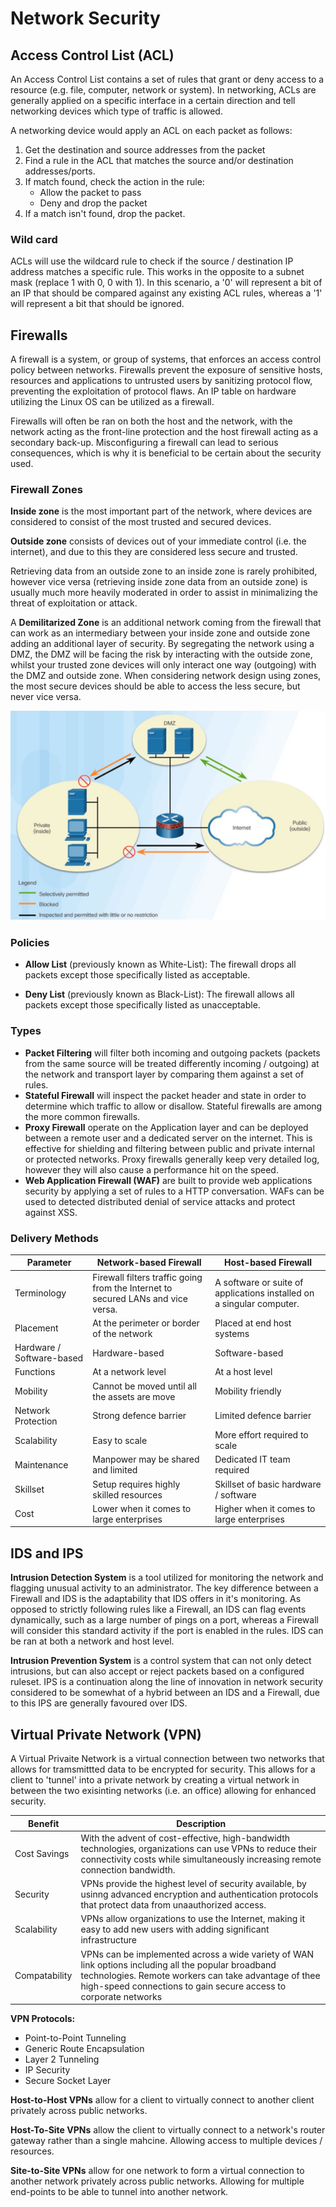 # Network Security

## Access Control List (ACL)

An Access Control List contains a set of rules that grant or deny access to a resource (e.g. file, computer, network or system). In networking, ACLs are generally applied on a specific interface in a certain direction and tell networking devices which type of traffic is allowed.

A networking device would apply an ACL on each packet as follows:

1. Get the destination and source addresses from the packet
2. Find a rule in the ACL that matches the source and/or destination addresses/ports.
3. If match found, check the action in the rule:
    - Allow the packet to pass
    - Deny and drop the packet
4. If a match isn't found, drop the packet.

### Wild card

ACLs will use the wildcard rule to check if the source / destination IP address matches a specific rule. This works in the opposite to a subnet mask (replace 1 with 0, 0 with 1). In this scenario, a '0' will represent a bit of an IP that should be compared against any existing ACL rules, whereas a '1' will represent a bit that should be ignored.

## Firewalls

A firewall is a system, or group of systems, that enforces an access control policy between networks. Firewalls prevent the exposure of sensitive hosts, resources and applications to untrusted users by sanitizing protocol flow, preventing the exploitation of protocol flaws. An IP table on hardware utilizing the Linux OS can be utilized as a firewall.

Firewalls will often be ran on both the host and the network, with the network acting as the front-line protection and the host firewall acting as a secondary back-up. Misconfiguring a firewall can lead to serious consequences, which is why it is beneficial to be certain about the security used.

### Firewall Zones

**Inside zone** is the most important part of the network, where devices are considered to consist of the most trusted and secured devices.

**Outside zone** consists of devices out of your immediate control (i.e. the internet), and due to this they are considered less secure and trusted.

Retrieving data from an outside zone to an inside zone is rarely prohibited, however vice versa (retrieving inside zone data from an outside zone) is usually much more heavily moderated in order to assist in minimalizing the threat of exploitation or attack.

A **Demilitarized Zone** is an additional network coming from the firewall that can work as an intermediary between your inside zone and outside zone adding an additional layer of security. By segregating the network using a DMZ, the DMZ will be facing the risk by interacting with the outside zone, whilst your trusted zone devices will only interact one way (outgoing) with the DMZ and outside zone. When considering network design using zones, the most secure devices should be able to access the less secure, but never vice versa.

![DMZ](images/DMZ.png)

### Policies

- **Allow List** (previously known as White-List): The firewall drops all packets except those specifically listed as acceptable.

- **Deny List** (previously known as Black-List): The firewall allows all packets except those specifically listed as unacceptable.

### Types

- **Packet Filtering** will filter both incoming and outgoing packets (packets from the same source will be treated differently incoming / outgoing) at the network and transport layer by comparing them against a set of rules.
- **Stateful Firewall** will inspect the packet header and state in order to determine which traffic to allow or disallow. Stateful firewalls are among the more common firewalls.
- **Proxy Firewall** operate on the Application layer and can be deployed between a remote user and a dedicated server on the internet. This is effective for shielding and filtering between public and private internal or protected networks. Proxy firewalls generally keep very detailed log, however they will also cause a performance hit on the speed.
- **Web Application Firewall (WAF)** are built to provide web applications security by applying a set of rules to a HTTP conversation. WAFs can be used to detected distributed denial of service attacks and protect against XSS.

### Delivery Methods

| Parameter                 | Network-based Firewall                                                           | Host-based Firewall                                                   |
|---------------------------|----------------------------------------------------------------------------------|-----------------------------------------------------------------------|
| Terminology               | Firewall filters traffic going from the Internet to secured LANs and vice versa. | A software or suite of applications installed on a singular computer. |
| Placement                 | At the perimeter or border of the network                                        | Placed at end host systems                                            |
| Hardware / Software-based | Hardware-based                                                                   | Software-based                                                        |
| Functions                 | At a network level                                                               | At a host level                                                       |
| Mobility                  | Cannot be moved until all the assets are move                                    | Mobility friendly                                                     |
| Network Protection        | Strong defence barrier                                                           | Limited defence barrier                                               |
| Scalability               | Easy to scale                                                                    | More effort required to scale                                         |
| Maintenance               | Manpower may be shared and limited                                               | Dedicated IT team required                                            |
| Skillset                  | Setup requires highly skilled resources                                          | Skillset of basic hardware / software                                 |
| Cost                      | Lower when it comes to large enterprises                                         | Higher when it comes to large enterprises                             |

## IDS and IPS

**Intrusion Detection System** is a tool utilized for monitoring the network and flagging unusual activity to an administrator. The key difference between a Firewall and IDS is the adaptability that IDS offers in it's monitoring. As opposed to strictly following rules like a Firewall, an IDS can flag events dynamically, such as a large number of pings on a port, whereas a Firewall will consider this standard activity if the port is enabled in the rules. IDS can be ran at both a network and host level.

**Intrusion Prevention System** is a control system that can not only detect intrusions, but can also accept or reject packets based on a configured ruleset. IPS is a continuation along the line of innovation in network security considered to be somewhat of a hybrid between an IDS and a Firewall, due to this IPS are generally favoured over IDS.

## Virtual Private Network (VPN)

A Virtual Privaite Network is a virtual connection between two networks that allows for tramsmittted data to be encrypted for security. This allows for a client to 'tunnel' into a private network by creating a virtual network in between the two exisinting networks (i.e. an office) allowing for enhanced security.

| Benefit        | Description                                                                                                                                                                                                                      |
|----------------|----------------------------------------------------------------------------------------------------------------------------------------------------------------------------------------------------------------------------------|
| Cost Savings   | With the advent of cost-effective, high-bandwidth technologies, organizations can use VPNs to reduce their connectivity costs while simultaneously increasing remote connection bandwidth.                                       |
| Security       | VPNs provide the highest level of security available, by usinng advanced encryption and authentication protocols that protect data from unaauthorized access.                                                                    |
| Scalability    | VPNs allow organizations to use the Internet, making it easy to add new users with adding significant infrastructure                                                                                                             |
| Compatability  | VPNs can be implemented across a wide variety of WAN link options including all the popular broadband technologies. Remote workers can take advantage of thee high-speed connections to gain secure access to corporate networks |

**VPN Protocols:**
- Point-to-Point Tunneling
- Generic Route Encapsulation
- Layer 2 Tunneling
- IP Security
- Secure Socket Layer

**Host-to-Host VPNs** allow for a client to virtually connect to another client privately across public networks.

**Host-To-Site VPNs** allow the client to virtually connect to a network's router gateway rather than a single mahcine. Allowing access to multiple devices / resources.

**Site-to-Site VPNs** allow for one network to form a virtual connection to another network privately across public networks. Allowing for multiple end-points to be able to tunnel into another network.
